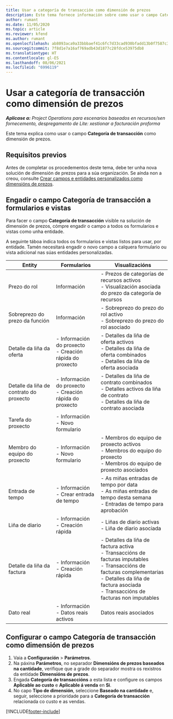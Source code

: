 ```yaml
---
title: Usar a categoría de transacción como dimensión de prezos
description: Este tema fornece información sobre como usar o campo Categoría de transacción como dimensión de prezos.
author: rumant
ms.date: 11/05/2020
ms.topic: article
ms.reviewer: kfend
ms.author: rumant
ms.openlocfilehash: ab8093aca9a33bbbaef41c6fc7d33cad930bfadd13b0f7587c3de9032ac0d630
ms.sourcegitcommit: 7f8d1e7a16af769adb43d1877c28fdce53975db8
ms.translationtype: HT
ms.contentlocale: gl-ES
ms.lasthandoff: 08/06/2021
ms.locfileid: "6996119"
---
```

# <a name="use-transaction-category-as-a-pricing-dimension"></a>Usar a categoría de transacción como dimensión de prezos


_**Aplícase a:** Project Operations para escenarios baseados en recursos/sen fornecemento, despregamento de Lite: xestionar a facturación proforma_


Este tema explica como usar o campo **Categoría de transacción** como dimensión de prezos. 

## <a name="prerequisites"></a>Requisitos previos
Antes de completar os procedementos deste tema, debe ter unha nova solución de dimensión de prezos para a súa organización. Se aínda non a creou, consulte [Crear campos e entidades personalizados como dimensións de prezos](create-custom-fields-entities-pricing-dimensions.md).

## <a name="add-the-transaction-category-field-to-forms-and-views"></a>Engadir o campo Categoría de transacción a formularios e vistas
Para facer o campo **Categoría de transacción** visible na solución de dimensión de prezos, cómpre engadir o campo a todos os formularios e vistas como unha entidade.

A seguinte táboa indica todos os formularios e vistas listos para usar, por entidade. Tamén necesitará engadir o novo campo a calquera formulario ou vista adicional nas súas entidades personalizadas.

|  Entity        | Formularios     |Visualizacións        |
| ------------------------------|---------------------------------|----------------------------------|
|  Prezo do rol| Información |- Prezos de categorías de recursos activos<br> - Visualización asociada do prezo da categoría de recursos |
|  Sobreprezo do prezo da función| Información|- Sobreprezo do prezo do rol activo<br>- Sobreprezo do prezo do rol asociado |
|  Detalle da liña da oferta|- Información do proxecto<br>- Creación rápida do proxecto| - Detalles da liña de oferta activos<br>- Detalles da liña de oferta combinados<br>- Detalles da liña de oferta asociada |
|  Detalle da liña de contrato do proxecto|- Información do proxecto<br>- Creación rápida do proxecto|- Detalles da liña de contrato combinados<br>- Detalles activos da liña de contrato<br>- Detalles da liña de contrato asociada |
|  Tarefa do proxecto|- Información<br>- Novo formulario| &nbsp; |
|  Membro do equipo do proxecto|- Información<br>- Novo formulario|- Membros do equipo de proxecto activos<br>- Membros do equipo do proxecto<br>- Membros do equipo de proxecto asociados |
|  Entrada de tempo|- Información<br>- Crear entrada de tempo|- As miñas entradas de tempo por data<br>- As miñas entradas de tempo desta semana<br>- Entradas de tempo para aprobación|
|  Liña de diario|- Información<br>- Creación rápida|- Liñas de diario activas<br>- Liña de diario asociada|
|  Detalle da liña da factura|- Información<br>- Creación rápida|- Detalles da liña de factura activa<br>- Transaccións de facturas imputables<br>- Transaccións de facturas complementarias<br>- Detalles da liña de factura asociada <br>- Transaccións de facturas non imputables|
|  Dato real|- Información<br>- Datos reais activos| Datos reais asociados |

## <a name="set-up-the-transaction-category-field-as-a-pricing-dimension"></a>Configurar o campo Categoría de transacción como dimensión de prezos

1. Vaia a **Configuración** > **Parámetros**. 
2. Na páxina **Parámetros**, no separador **Dimensións de prezos baseados na cantidade**, verifique que a grade do separador mostra os rexistros da entidade **Dimensións de prezos**.
3. Engada **Categoría de transaccións** a esta lista e configure os campos **Aplicable ao custo** e **Aplicable á venda** en **Si**.
4. No capo **Tipo de dimensión**, seleccione **Baseado na cantidade** e, seguir, seleccione a prioridade para a **Categoría de transacción** relacionada co custo e as vendas.


[!INCLUDE[footer-include](../includes/footer-banner.md)]
